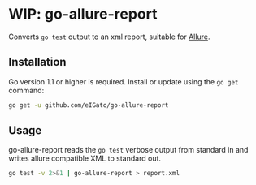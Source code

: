 # WIP: go-allure-report

Converts `go test` output to an xml report, suitable for [Allure](http://allure.qatools.ru).

## Installation

Go version 1.1 or higher is required. Install or update using the `go get`
command:

```bash
go get -u github.com/eIGato/go-allure-report
```

## Usage

go-allure-report reads the `go test` verbose output from standard in and writes
allure compatible XML to standard out.

```bash
go test -v 2>&1 | go-allure-report > report.xml
```
